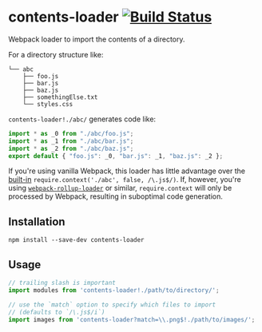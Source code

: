# contents-loader [![Build Status](https://travis-ci.org/erikdesjardins/contents-loader.svg?branch=master)](https://travis-ci.org/erikdesjardins/contents-loader)

Webpack loader to import the contents of a directory.

For a directory structure like:

```
└── abc
    ├── foo.js
    ├── bar.js
    ├── baz.js
    ├── somethingElse.txt
    └── styles.css
```

`contents-loader!./abc/` generates code like:

```js
import * as _0 from "./abc/foo.js";
import * as _1 from "./abc/bar.js";
import * as _2 from "./abc/baz.js";
export default { "foo.js": _0, "bar.js": _1, "baz.js": _2 };
```

If you're using vanilla Webpack, this loader has little advantage over the [built-in](https://webpack.js.org/guides/dependency-management/#require-context) `require.context('./abc', false, /\.js$/)`. If, however, you're using [`webpack-rollup-loader`](https://github.com/erikdesjardins/webpack-rollup-loader) or similar, `require.context` will only be processed by Webpack, resulting in suboptimal code generation.

## Installation

`npm install --save-dev contents-loader`

## Usage

```js
// trailing slash is important
import modules from 'contents-loader!./path/to/directory/';

// use the `match` option to specify which files to import
// (defaults to `/\.js$/i`)
import images from 'contents-loader?match=\\.png$!./path/to/images/';
```
